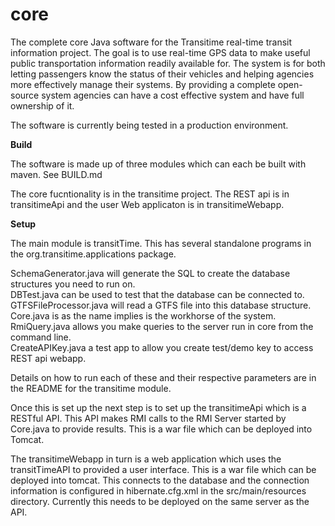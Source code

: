 core
====

The complete core Java software for the Transitime real-time transit information project. The goal is to use real-time GPS data to make useful public transportation information readily available for. The system is for both letting passengers know the status of their vehicles and helping agencies more effectively manage their systems. By providing a complete open-source system agencies can have a cost effective system and have full ownership of it. 

The software is currently being tested in a production environment.

<b>Build</b>

The software is made up of three modules which can each be built with maven. See BUILD.md

The core fucntionality is in the transitime project. The REST api is in transitimeApi and the user Web applicaton is in transitimeWebapp.

<b>Setup</b>

The main module is transitTime. This has several standalone programs in the org.transitime.applications package.

SchemaGenerator.java will generate the SQL to create the database structures you need to run on.<br/>
DBTest.java can be used to test that the database can be connected to.<br/>
GTFSFileProcessor.java will read a GTFS file into this database structure.<br/>
Core.java is as the name implies is the workhorse of the system. <br/>
RmiQuery.java allows you make queries to the server run in core from the command line.<br/>
CreateAPIKey.java a test app to allow you create test/demo key to access REST api webapp.<br/>

Details on how to run each of these and their respective parameters are in the README for the transitime module.

Once this is set up the next step is to set up the transitimeApi which is a RESTful API. This API makes RMI calls to the RMI Server started by Core.java to provide results. This is a war file which can be deployed into Tomcat.  

The transitimeWebapp in turn is a web application which uses the transitTimeAPI to provided a user interface. This is a war file which can be deployed into tomcat. This connects to the database and the connection information is configured in hibernate.cfg.xml in the src/main/resources directory. Currently this needs to be deployed on the same server as the API.

